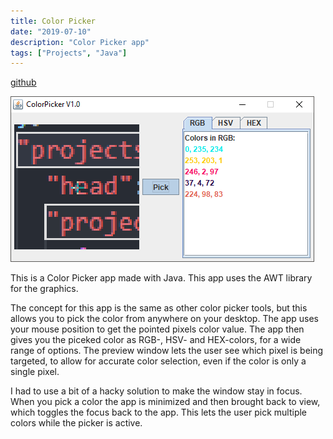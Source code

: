 ```yaml
---
title: Color Picker
date: "2019-07-10"
description: "Color Picker app"
tags: ["Projects", "Java"]
---
```


[github](https://github.com/Larqqa/Color-Picker)

![ColorPicker](./ColorPicker.png)

This is a Color Picker app made with Java. This app uses the AWT library for the graphics.

The concept for this app is the same as other color picker tools, but this allows you to pick the color from anywhere on your desktop. The app uses your mouse position to get the pointed pixels color value. The app then gives you the piceked color as RGB-, HSV- and HEX-colors, for a wide range of options. The preview window lets the user see which pixel is being targeted, to allow for accurate color selection, even if the color is only a single pixel.

I had to use a bit of a hacky solution to make the window stay in focus. When you pick a color the app is minimized and then brought back to view, which toggles the focus back to the app. This lets the user pick multiple colors while the picker is active.